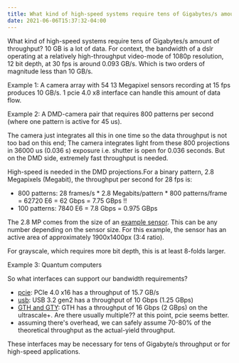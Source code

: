 ```yaml
---
title: What kind of high-speed systems require tens of Gigabytes/s amount of throughput?
date: 2021-06-06T15:37:32-04:00
---
```


What kind of high-speed systems require tens of Gigabytes/s amount of throughput? 10 GB is a lot of data. For context, the bandwidth of a dslr operating at a relatively high-throughput video-mode of 1080p resolution, 12 bit depth, at 30 fps is around 0.093 GB/s. Which is two orders of magnitude less than 10 GB/s.

Example 1: A camera array with 54 13 Megapixel sensors recording at 15 fps produces 10 GB/s. 1 pcie 4.0 x8 interface can handle this amount of data flow.

Example 2: A DMD-camera pair that requires 800 patterns per second (where one pattern is active for 45 us).

The camera just integrates all this in one time so the data throughput is not too bad on this end; The camera integrates light from these 800 projections in 36000 us (0.036 s) exposure i.e. shutter is open for 0.036 seconds. But on the DMD side, extremely fast throughput is needed.

High-speed is needed in the DMD projections.For a binary pattern, 2.8 Megapixels (Megabit), the throughput per second for 28 fps is:

- 800 patterns: 28 frames/s * 2.8 Megabits/pattern * 800 patterns/frame = 62720 E6 = 62 Gbps = 7.75 GBps !!
- 100 patterns: 7840 E6 = 7.8 Gbps = 0.975 GBps

The 2.8 MP comes from the size of an [example sensor](https://thinklucid.com/product/atlas-2-8-mp-imx421/). This can be any number depending on the sensor size. For this example, the sensor has an active area of approximately 1900x1400px (3:4 ratio).

For grayscale, which requires more bit depth, this is at least 8-folds larger.

Example 3: Quantum computers

So what interfaces can support our bandwidth requirements?
  - [pcie](https://en.wikipedia.org/wiki/PCI_Express#History_and_revisions): PCIe 4.0 x16 has a throughput of 15.7 GB/s
  - [usb](https://www.tripplite.com/products/usb-connectivity-types-standards): USB 3.2 gen2 has a throughput of 10 Gbps (1.25 GBps)
  - [GTH and GTY](https://www.xilinx.com/products/technology/high-speed-serial.html): GTH has a throughput of 16 Gbps (2 GBps) on the ultrascale+. Are there usually multiple?? at this point, pcie seems better.
  - assuming there's overhead, we can safely assume 70-80% of the theoretical throughput as the actual-yield throughput.

These interfaces may be necessary for tens of Gigabyte/s throughput or for high-speed applications.
